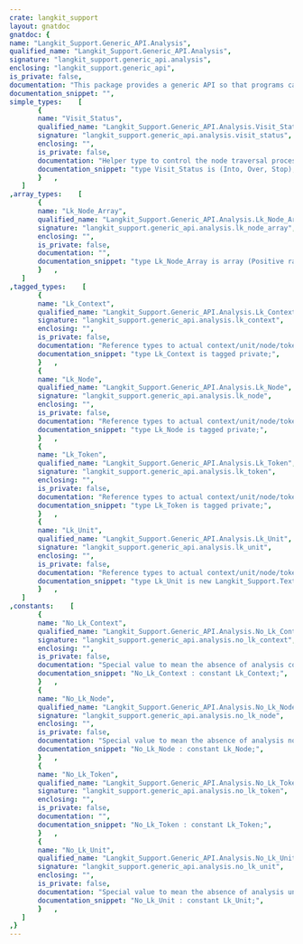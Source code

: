 ```yaml
---
crate: langkit_support
layout: gnatdoc
gnatdoc: {
name: "Langkit_Support.Generic_API.Analysis",
qualified_name: "Langkit_Support.Generic_API.Analysis",
signature: "langkit_support.generic_api.analysis",
enclosing: "langkit_support.generic_api",
is_private: false,
documentation: "This package provides a generic API so that programs can work with the\n$.Analysis packages of all Langkit-generated libraries.\n\nNote that it is experimental at this stage, and thus not officially\nsupported.\n\nTODO??? Create a language-agnostic documentation for all the concepts\nreferenced here (context, unit, node, token, trivia, ...).",
documentation_snippet: "",
simple_types:    [
       {
       name: "Visit_Status",
       qualified_name: "Langkit_Support.Generic_API.Analysis.Visit_Status",
       signature: "langkit_support.generic_api.analysis.visit_status",
       enclosing: "",
       is_private: false,
       documentation: "Helper type to control the node traversal process. See the ``Traverse``\nsubprograms below.\n\n@enum Into\n@enum Over\n@enum Stop",
       documentation_snippet: "type Visit_Status is (Into, Over, Stop);",
       }   ,
   ]
,array_types:    [
       {
       name: "Lk_Node_Array",
       qualified_name: "Langkit_Support.Generic_API.Analysis.Lk_Node_Array",
       signature: "langkit_support.generic_api.analysis.lk_node_array",
       enclosing: "",
       is_private: false,
       documentation: "",
       documentation_snippet: "type Lk_Node_Array is array (Positive range <>) of Lk_Node;",
       }   ,
   ]
,tagged_types:    [
       {
       name: "Lk_Context",
       qualified_name: "Langkit_Support.Generic_API.Analysis.Lk_Context",
       signature: "langkit_support.generic_api.analysis.lk_context",
       enclosing: "",
       is_private: false,
       documentation: "Reference types to actual context/unit/node/token objects. Only\n``Lk_Context`` and ``Lk_Unit`` are strong references (designated object\nlives as long as the reference exists): ``Lk_Node`` and ``Lk_Token_Ref``\nare weak references (designated object may be destroyed even if there\nare still references to it, but usage of such a stale reference is\nproperly rejected).",
       documentation_snippet: "type Lk_Context is tagged private;",
       }   ,
       {
       name: "Lk_Node",
       qualified_name: "Langkit_Support.Generic_API.Analysis.Lk_Node",
       signature: "langkit_support.generic_api.analysis.lk_node",
       enclosing: "",
       is_private: false,
       documentation: "Reference types to actual context/unit/node/token objects. Only\n``Lk_Context`` and ``Lk_Unit`` are strong references (designated object\nlives as long as the reference exists): ``Lk_Node`` and ``Lk_Token_Ref``\nare weak references (designated object may be destroyed even if there\nare still references to it, but usage of such a stale reference is\nproperly rejected).",
       documentation_snippet: "type Lk_Node is tagged private;",
       }   ,
       {
       name: "Lk_Token",
       qualified_name: "Langkit_Support.Generic_API.Analysis.Lk_Token",
       signature: "langkit_support.generic_api.analysis.lk_token",
       enclosing: "",
       is_private: false,
       documentation: "Reference types to actual context/unit/node/token objects. Only\n``Lk_Context`` and ``Lk_Unit`` are strong references (designated object\nlives as long as the reference exists): ``Lk_Node`` and ``Lk_Token_Ref``\nare weak references (designated object may be destroyed even if there\nare still references to it, but usage of such a stale reference is\nproperly rejected).",
       documentation_snippet: "type Lk_Token is tagged private;",
       }   ,
       {
       name: "Lk_Unit",
       qualified_name: "Langkit_Support.Generic_API.Analysis.Lk_Unit",
       signature: "langkit_support.generic_api.analysis.lk_unit",
       enclosing: "",
       is_private: false,
       documentation: "Reference types to actual context/unit/node/token objects. Only\n``Lk_Context`` and ``Lk_Unit`` are strong references (designated object\nlives as long as the reference exists): ``Lk_Node`` and ``Lk_Token_Ref``\nare weak references (designated object may be destroyed even if there\nare still references to it, but usage of such a stale reference is\nproperly rejected).",
       documentation_snippet: "type Lk_Unit is new Langkit_Support.Text.Text_Buffer_Ifc with private;",
       }   ,
   ]
,constants:    [
       {
       name: "No_Lk_Context",
       qualified_name: "Langkit_Support.Generic_API.Analysis.No_Lk_Context",
       signature: "langkit_support.generic_api.analysis.no_lk_context",
       enclosing: "",
       is_private: false,
       documentation: "Special value to mean the absence of analysis context",
       documentation_snippet: "No_Lk_Context : constant Lk_Context;",
       }   ,
       {
       name: "No_Lk_Node",
       qualified_name: "Langkit_Support.Generic_API.Analysis.No_Lk_Node",
       signature: "langkit_support.generic_api.analysis.no_lk_node",
       enclosing: "",
       is_private: false,
       documentation: "Special value to mean the absence of analysis node",
       documentation_snippet: "No_Lk_Node : constant Lk_Node;",
       }   ,
       {
       name: "No_Lk_Token",
       qualified_name: "Langkit_Support.Generic_API.Analysis.No_Lk_Token",
       signature: "langkit_support.generic_api.analysis.no_lk_token",
       enclosing: "",
       is_private: false,
       documentation: "",
       documentation_snippet: "No_Lk_Token : constant Lk_Token;",
       }   ,
       {
       name: "No_Lk_Unit",
       qualified_name: "Langkit_Support.Generic_API.Analysis.No_Lk_Unit",
       signature: "langkit_support.generic_api.analysis.no_lk_unit",
       enclosing: "",
       is_private: false,
       documentation: "Special value to mean the absence of analysis unit",
       documentation_snippet: "No_Lk_Unit : constant Lk_Unit;",
       }   ,
   ]
,}
---
```

